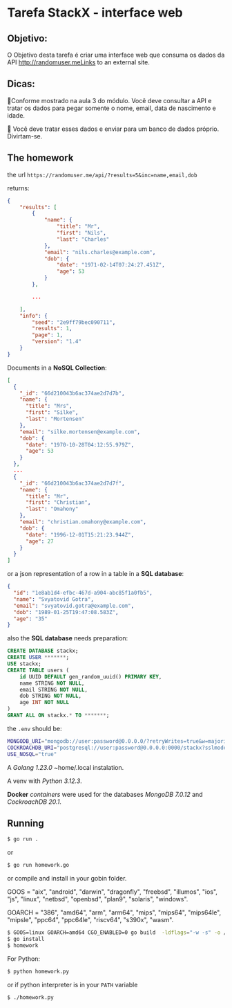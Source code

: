 # Tarefa StackX - interface web

## Objetivo: 

O Objetivo desta tarefa é criar uma interface web que consuma os dados da API http://randomuser.meLinks to an external site.

## Dicas:

📌Conforme mostrado na aula 3 do módulo. Você deve consultar a API e tratar os dados para pegar somente o nome, email, data de nascimento e idade.

📌 Você deve tratar esses dados e enviar para um banco de dados próprio. Divirtam-se.


## The homework

the url ```https://randomuser.me/api/?results=5&inc=name,email,dob```

returns:

```json
{
    "results": [
        {
            "name": {
                "title": "Mr",
                "first": "Nils",
                "last": "Charles"
            },
            "email": "nils.charles@example.com",
            "dob": {
                "date": "1971-02-14T07:24:27.451Z",
                "age": 53
            }
        },

        ...

    ],
    "info": {
        "seed": "2e9ff79bec090711",
        "results": 1,
        "page": 1,
        "version": "1.4"
    }
}
```

Documents in a **NoSQL Collection**:

```json
[
  {
    "_id": "66d210043b6ac374ae2d7d7b",
    "name": {
      "title": "Mrs",
      "first": "Silke",
      "last": "Mortensen"
    },
    "email": "silke.mortensen@example.com",
    "dob": {
      "date": "1970-10-28T04:12:55.979Z",
      "age": 53
    }
  },
  ...
  {
    "_id": "66d210043b6ac374ae2d7d7f",
    "name": {
      "title": "Mr",
      "first": "Christian",
      "last": "Omahony"
    },
    "email": "christian.omahony@example.com",
    "dob": {
      "date": "1996-12-01T15:21:23.944Z",
      "age": 27
    }
  }
]
```
or a json representation of a row in a table in a **SQL database**:

```json
{
  "id": "1e8ab1d4-efbc-467d-a904-abc85f1a0fb5",
  "name": "Svyatovid Gotra",
  "email": "svyatovid.gotra@example.com",
  "dob": "1989-01-25T19:47:08.583Z",
  "age": "35"
}
```

also the **SQL database** needs preparation:

```sql
CREATE DATABASE stackx;
CREATE USER *******;
USE stackx;
CREATE TABLE users (
    id UUID DEFAULT gen_random_uuid() PRIMARY KEY,
    name STRING NOT NULL,
    email STRING NOT NULL,
    dob STRING NOT NULL,
    age INT NOT NULL
)
GRANT ALL ON stackx.* TO *******;
```

the `.env` should be:

```bash
MONGODB_URI="mongodb://user:password@0.0.0.0/?retryWrites=true&w=majority"
COCKROACHDB_URI="postgresql://user:password@0.0.0.0:0000/stackx?sslmode=disable"
USE_NOSQL="true"
```
A *Golang 1.23.0* ~home/.local instalation.

A venv with *Python 3.12.3*.

**Docker** *containers* were used for the databases *MongoDB 7.0.12* and *CockroachDB 20.1*.

## Running

```bash
$ go run .
```

or 

```bash
$ go run homework.go
```

or compile and install in your gobin folder. 

GOOS = "aix", "android", "darwin", "dragonfly", "freebsd", "illumos", "ios", "js", "linux", "netbsd", "openbsd", "plan9", "solaris", "windows".

GOARCH = "386", "amd64", "arm", "arm64", "mips", "mips64", "mips64le", "mipsle", "ppc64", "ppc64le", "riscv64", "s390x", "wasm".

```bash
$ GOOS=linux GOARCH=amd64 CGO_ENABLED=0 go build  -ldflags="-w -s" -o /homework
$ go install
$ homework
```

For Python:

```bash
$ python homework.py
```

or if python interpreter is in your `PATH` variable

```
$ ./homework.py
```
